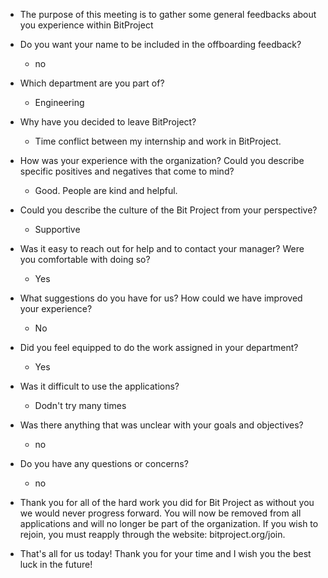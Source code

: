 * The purpose of this meeting is to gather some general feedbacks about you experience within BitProject
- Do you want your name to be included in the offboarding feedback?
  - no
- Which department are you part of?
   - Engineering
- Why have you decided to leave BitProject?
   - Time conflict between my internship and work in BitProject.
- How was your experience with the organization? Could you describe specific positives and negatives that come to mind?
   - Good. People are kind and helpful.
- Could you describe the culture of the Bit Project from your perspective?
   - Supportive
- Was it easy to reach out for help and to contact your manager? Were you comfortable with doing so? 
   - Yes
- What suggestions do you have for us? How could we have improved your experience?
   - No

- Did you feel equipped to do the work assigned in your department?
  - Yes
- Was it difficult to use the applications?
  - Dodn't try many times
- Was there anything that was unclear with your goals and objectives? 
  - no
- Do you have any questions or concerns?
  - no
- Thank you for all of the hard work you did for Bit Project as without you we would never progress forward. You will now be removed from all applications and will no longer be part of the organization. If you wish to rejoin, you must reapply through the website: bitproject.org/join. 
- That's all for us today! Thank you for your time and I wish you the best luck in the future!
